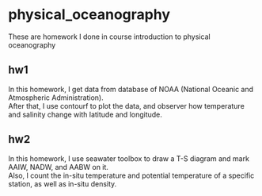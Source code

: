 # physical_oceanography
These are homework I done in course introduction to physical oceanography

## hw1
In this homework, I get data from database of NOAA (National Oceanic and Atmospheric Administration).<br>
After that, I use contourf to plot the data, and observer how temperature and salinity change with latitude and longitude.

## hw2
In this homework, I use seawater toolbox to draw a T-S diagram and mark AAIW, NADW, and AABW on it.<br>
Also, I count the in-situ temperature and potential temperature of a specific station, as well as in-situ density. 
